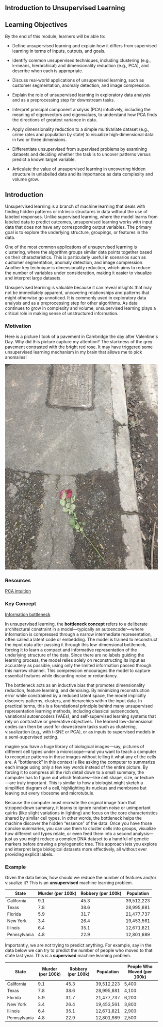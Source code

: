 ## Introduction to Unsupervised Learning

## Learning Objectives

By the end of this module, learners will be able to:

* Define unsupervised learning and explain how it differs from supervised learning in terms of inputs, outputs, and goals.

* Identify common unsupervised techniques, including clustering (e.g., k‑means, hierarchical) and dimensionality reduction (e.g., PCA), and describe when each is appropriate.

* Discuss real‑world applications of unsupervised learning, such as customer segmentation, anomaly detection, and image compression.

* Explain the role of unsupervised learning in exploratory data analysis and as a preprocessing step for downstream tasks.

* Interpret principal component analysis (PCA) intuitively, including the meaning of eigenvectors and eigenvalues, to understand how PCA finds the directions of greatest variance in data.

* Apply dimensionality reduction to a simple multivariate dataset (e.g., crime rates and population by state) to visualize high‑dimensional data in two or three dimensions.

* Differentiate unsupervised from supervised problems by examining datasets and deciding whether the task is to uncover patterns versus predict a known target variable.

* Articulate the value of unsupervised learning in uncovering hidden structure in unlabelled data and its importance as data complexity and volume grow.


## Introduction

Unsupervised learning is a branch of machine learning that deals with finding hidden patterns or intrinsic structures in data without the use of labeled responses. Unlike supervised learning, where the model learns from labeled data to predict outcomes, unsupervised learning works with input data that does not have any corresponding output variables. The primary goal is to explore the underlying structure, groupings, or features in the data.

One of the most common applications of unsupervised learning is clustering, where the algorithm groups similar data points together based on their characteristics. This is particularly useful in scenarios such as customer segmentation, anomaly detection, and image compression. Another key technique is dimensionality reduction, which aims to reduce the number of variables under consideration, making it easier to visualize and interpret large datasets.

Unsupervised learning is valuable because it can reveal insights that may not be immediately apparent, uncovering relationships and patterns that might otherwise go unnoticed. It is commonly used in exploratory data analysis and as a preprocessing step for other algorithms. As data continues to grow in complexity and volume, unsupervised learning plays a critical role in making sense of unstructured information.

### Motivation

Here is a picture I took of a pavement in Cambridge the day after Valentine's Day. Why did this picture capture my attention? The starkness of the grey pavement contrasted with the bright red rose. It may have triggered some unsupervised learning mechanism in my brain that allows me to pick anomalies!

![Rose after Valentine's Day](images/rose_after_valentines_day.png)

### Resources

[PCA intuition](https://stats.stackexchange.com/questions/2691/making-sense-of-principal-component-analysis-eigenvectors-eigenvalues)

### Key Concept 

[Information bottleneck](images/information_bottleneck.png)

In unsupervised learning, the __bottleneck concept__ refers to a deliberate architectural constraint in a model—typically an autoencoder—where information is compressed through a narrow intermediate representation, often called a latent code or embedding. The model is trained to reconstruct the input data after passing it through this low-dimensional bottleneck, forcing it to learn a compact and informative representation of the underlying structure of the data. Since there are no labels guiding the learning process, the model relies solely on reconstructing its input as accurately as possible, using only the limited information passed through this narrow channel. This compression encourages the model to capture essential features while discarding noise or redundancy.

The bottleneck acts as an inductive bias that promotes dimensionality reduction, feature learning, and denoising. By minimizing reconstruction error while constrained by a reduced latent space, the model implicitly discovers patterns, clusters, and hierarchies within the input data. In practical terms, this is a foundational principle behind many unsupervised representation learning methods, including classical autoencoders, variational autoencoders (VAEs), and self-supervised learning systems that rely on contrastive or generative objectives. The learned low-dimensional codes can then be used for downstream tasks such as clustering, visualization (e.g., with t-SNE or PCA), or as inputs to supervised models in a semi-supervised setting.

magine you have a huge library of biological images—say, pictures of different cell types under a microscope—and you want to teach a computer to recognize patterns in those images without telling it what any of the cells are. A “bottleneck” in this context is like asking the computer to summarize each image using only a few key words instead of the entire picture. By forcing it to compress all the rich detail down to a small summary, the computer has to figure out which features—like cell shape, size, or texture—are truly important. This is similar to how a biologist might sketch a simplified diagram of a cell, highlighting its nucleus and membrane but leaving out every ribosome and microtubule.

Because the computer must recreate the original image from that stripped‑down summary, it learns to ignore random noise or unimportant quirks (like slight variations in lighting) and focus on the core characteristics shared by similar cell types. In other words, the bottleneck helps the machine discover the hidden “essence” of the data. Once you have those concise summaries, you can use them to cluster cells into groups, visualize how different cell types relate, or even feed them into a second analysis—just as you might reduce a complex DNA dataset to a handful of genetic markers before drawing a phylogenetic tree. This approach lets you explore and interpret large biological datasets more effectively, all without ever providing explicit labels.

### Example

Given the data below, how should we reduce the number of features and/or visualize it? This is an **unsupervised** machine learning problem.


| State       | Murder (per 100k) | Robbery (per 100k) | Population     |
|-------------|-------------------|--------------------|----------------|
| California  | 9.1               | 45.3               | 39,512,223     |
| Texas       | 7.8               | 38.6               | 28,995,881     |
| Florida     | 5.9               | 31.7               | 21,477,737     |
| New York    | 3.4               | 26.4               | 19,453,561     |
| Illinois    | 6.4               | 35.1               | 12,671,821     |
| Pennsylvania| 4.8               | 22.9               | 12,801,989     |


Importantly, we are not trying to predict anything. For example, say in the data below we can try to predict the number of people who moved to that state last year. This is a **supervised** machine learning problem.

| State        | Murder (per 100k) | Robbery (per 100k) | Population   | People Who Moved (per 100k) |
|--------------|-------------------|--------------------|--------------|-----------------------------|
| California   | 9.1               | 45.3               | 39,512,223   | 5,400                       |
| Texas        | 7.8               | 38.6               | 28,995,881   | 4,100                       |
| Florida      | 5.9               | 31.7               | 21,477,737   | 6,200                       |
| New York     | 3.4               | 26.4               | 19,453,561   | 3,800                       |
| Illinois     | 6.4               | 35.1               | 12,671,821   | 2,900                       |
| Pennsylvania | 4.8               | 22.9               | 12,801,989   | 2,500                       |
